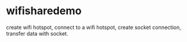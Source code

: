 wifisharedemo
=============

create wifi hotspot, connect to a wifi hotspot, create socket connection, transfer data with socket.
